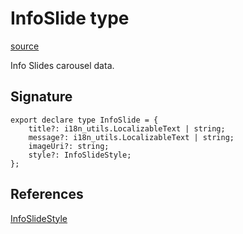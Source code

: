 # InfoSlide type

[source](https://developers.meta.com/horizon-worlds/reference/2.0.0/core_infoslide)

Info Slides carousel data.

## Signature

```
export declare type InfoSlide = {
    title?: i18n_utils.LocalizableText | string;
    message?: i18n_utils.LocalizableText | string;
    imageUri?: string;
    style?: InfoSlideStyle;
};
```

## References

[InfoSlideStyle](/horizon-worlds/reference/2.0.0/core_infoslidestyle)